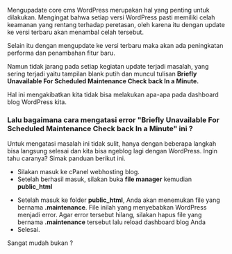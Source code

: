 <!--t Cara Mengatasi Briefly Unavailable For Scheduled Maintenance Check back In a Minute pada WordPress t-->
<!--d Cara mengatasi WordPress yang error setelah update. d-->
<!--tag wordpress,update,maintenance,error tag-->
<!--image https://masrud.com/content/images/wordpress.png image-->

Mengupadate core cms WordPress merupakan hal yang penting untuk dilakukan. Mengingat bahwa setiap versi WordPress pasti memiliki celah keamanan yang rentang terhadap peretasan, oleh karena itu dengan update ke versi terbaru akan menambal celah tersebut. 

Selain itu dengan mengupdate ke versi terbaru maka akan ada peningkatan performa dan penambahan fitur baru.

Namun tidak jarang pada setiap kegiatan update terjadi masalah, yang sering terjadi yaitu tampilan blank putih dan muncul tulisan **Briefly Unavailable For Scheduled Maintenance Check back In a Minute.**

<amp-img src="https://masrud.com/content/images/20151116115218-Briefly-Unavailable-For-Scheduled-Maintenance-Check-back-In-a-Minute.png"
     width="1112"
     height="586"
     layout="responsive"
     alt="Cara Mengatasi Briefly Unavailable For Scheduled Maintenance Check back In a Minute Pada WordPress"></amp-img>

Hal ini mengakibatkan kita tidak bisa melakukan apa-apa pada dashboard blog WordPress kita.

<h3>Lalu bagaimana cara mengatasi error "Briefly Unavailable For Scheduled Maintenance Check back In a Minute" ini ?</h3>

Untuk mengatasi masalah ini tidak sulit, hanya dengan beberapa langkah bisa langsung selesai dan kita bisa ngeblog lagi dengan WordPress. Ingin tahu caranya? Simak panduan berikut ini.

 - Silakan masuk ke cPanel webhosting blog.
 - Setelah berhasil masuk, silakan buka **file manager** kemudian **public_html**

<amp-img src="https://masrud.com/content/images/20160813052050-Unavailable-For-Scheduled-Maintenance-Check-back-In-a-Minute-2.png"
     width="581"
     height="412"
     layout="responsive"
     alt="Cara Mengatasi Briefly Unavailable For Scheduled Maintenance Check back In a Minute Pada WordPress"></amp-img>

 - Setelah masuk ke folder **public_html**, Anda akan menemukan file yang bernama **.maintenance**. File inilah yang menyebabkan WordPress menjadi error. Agar error tersebut hilang, silakan hapus file yang bernama **.maintenance** tersebut lalu reload dashboard blog Anda	
 - Selesai.

Sangat mudah bukan ?

  [1]: https://masrud.com/content/images/20151116115218-Briefly-Unavailable-For-Scheduled-Maintenance-Check-back-In-a-Minute.png
